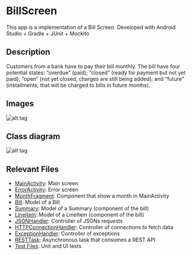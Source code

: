 # BillScreen
This app is a implementation of a Bill Screen. Developed with Android Studio + Gradle + JUnit + Mockito

## Description
Customers from a bank have to pay their bill monthly. The bill have four potential states: “overdue” (paid); ”closed”
(ready for payment but not yet paid); “open” (not yet closed, charges are still being added); and “future” (installments, that will be charged to bills in future months).

## Images
![alt tag](http://i.imgur.com/hjVvKZb.png)

## Class diagram
![alt tag](http://i.imgur.com/YUCJ3cE.jpg?1)

## Relevant Files
- [MainActivity](https://github.com/doisLan/BillScreen/blob/master/app/src/main/java/com/nubank/allan/billscreen/view/MainActivity.java): Main screen
- [ErrorActivity](https://github.com/doisLan/BillScreen/blob/master/app/src/main/java/com/nubank/allan/billscreen/view/ErrorActivity.javaa): Error screen
- [MonthFragment](https://github.com/doisLan/BillScreen/blob/master/app/src/main/java/com/nubank/allan/billscreen/view/fragment/MonthFragment.java): Component that show a month in MainActivity
- [Bill](https://github.com/doisLan/BillScreen/blob/master/app/src/main/java/com/nubank/allan/billscreen/model/Bill.java): Model of a Bill
- [Summary](https://github.com/doisLan/BillScreen/blob/master/app/src/main/java/com/nubank/allan/billscreen/model/Summary.java): Model of a Summary (component of the bill)
- [LineItem](https://github.com/doisLan/BillScreen/blob/master/app/src/main/java/com/nubank/allan/billscreen/model/LineItem.java): Model of a LineItem (component of the bill)
- [JSONHandler](https://github.com/doisLan/BillScreen/blob/master/app/src/main/java/com/nubank/allan/billscreen/controller/handler/HTTPConnectionHandler.java): Controller of JSONs requests
- [HTTPConnectionHandler](https://github.com/doisLan/BillScreen/blob/master/app/src/main/java/com/nubank/allan/billscreen/controller/handler/HTTPConnectionHandler.java): Controller of connections to fetch data
- [ExceptionHandler](https://github.com/doisLan/BillScreen/blob/master/app/src/main/java/com/nubank/allan/billscreen/controller/handler/ExceptionHandler.java): Controller of exceptions
- [RESTTask](https://github.com/doisLan/BillScreen/blob/master/app/src/main/java/com/nubank/allan/billscreen/controller/task/RESTTask.java): Asynchronous task that consumes a REST API
- [Test Files](https://github.com/doisLan/BillScreen/tree/master/app/src/androidTest/java/com/nubank/allan/billscreen): Unit and UI tests
